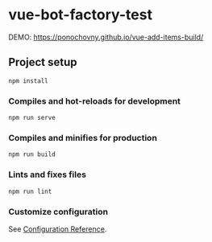 # vue-bot-factory-test

DEMO: <a href="https://ponochovny.github.io/vue-add-items-build/" target="_blank">https://ponochovny.github.io/vue-add-items-build/</a>

## Project setup

```
npm install
```

### Compiles and hot-reloads for development

```
npm run serve
```

### Compiles and minifies for production

```
npm run build
```

### Lints and fixes files

```
npm run lint
```

### Customize configuration

See [Configuration Reference](https://cli.vuejs.org/config/).
